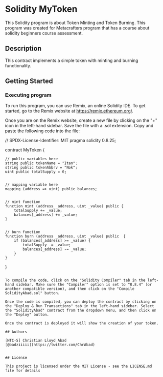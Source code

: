
# Solidity MyToken

This Solidity program is about Token Minting and Token Burning. This program was created for Metacrafters program that has a course about solidity beginners course assessment.

## Description

This contract implements a simple token with minting and burning functionality.

## Getting Started

### Executing program

To run this program, you can use Remix, an online Solidity IDE. To get started, go to the Remix website at https://remix.ethereum.org/.

Once you are on the Remix website, create a new file by clicking on the "+" icon in the left-hand sidebar. Save the file with a .sol extension. Copy and paste the following code into the file:


// SPDX-License-Identifier: MIT
pragma solidity 0.8.25;


contract MyToken {


    // public variables here
    string public tokenName = "Itan";
    string public tokenAbbrv = "Nok";
    uint public totalSupply = 0;


    // mapping variable here
    mapping (address => uint) public balances;


    // mint function
    function mint (address _address, uint _value) public {
        totalSupply += _value;
        balances[_address] += _value;
    }


    // burn function
    function burn (address _address, uint _value) public  {
        if (balances[_address] >= _value) {
            totalSupply -= _value;
            balances[_address] -= _value;
        }
    }


}


```

To compile the code, click on the "Solidity Compiler" tab in the left-hand sidebar. Make sure the "Compiler" option is set to "0.8.4" (or another compatible version), and then click on the "Compile SolidityAbad.sol" button.

Once the code is compiled, you can deploy the contract by clicking on the "Deploy & Run Transactions" tab in the left-hand sidebar. Select the "SolidityAbad" contract from the dropdown menu, and then click on the "Deploy" button.

Once the contract is deployed it will show the creation of your token.

## Authors

[NTC-S] Christian Lloyd Abad  
[@badziiiii](https://twitter.com/ChrAbad)


## License

This project is licensed under the MIT License - see the LICENSE.md file for details
